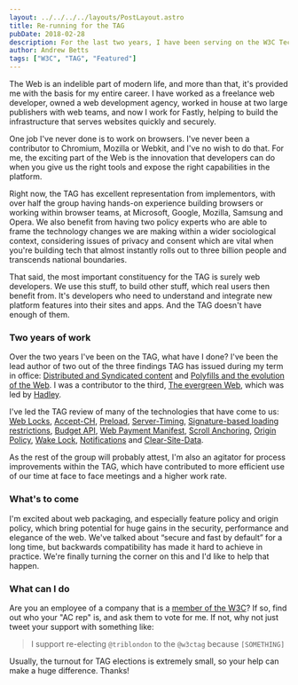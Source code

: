 ```yaml
---
layout: ../../../../layouts/PostLayout.astro
title: Re-running for the TAG
pubDate: 2018-02-28
description: For the last two years, I have been serving on the W3C Technical Architecture Group, which is responsible for stewardship of the architecture of the World Wide Web. I’d like to be re-elected to that position, and you can help!
author: Andrew Betts
tags: ["W3C", "TAG", "Featured"]
---
```


The Web is an indelible part of modern life, and more than that, it's provided me with the basis for my entire career.  I have worked as a freelance web developer, owned a web development agency, worked in house at two large publishers with web teams, and now I work for Fastly, helping to build the infrastructure that serves websites quickly and securely.

One job I've never done is to work on browsers.  I've never been a contributor to Chromium, Mozilla or Webkit, and I've no wish to do that.  For me, the exciting part of the Web is the innovation that developers can do when you give us the right tools and expose the right capabilities in the platform.

Right now, the TAG has excellent representation from implementors, with over half the group having hands-on experience building browsers or working within browser teams, at Microsoft, Google, Mozilla, Samsung and Opera.  We also benefit from having two policy experts who are able to frame the technology changes we are making within a wider sociological context, considering issues of privacy and consent which are vital when you're building tech that almost instantly rolls out to three billion people and transcends national boundaries.

That said, the most important constituency for the TAG is surely web developers.  We use this stuff, to build other stuff, which real users then benefit from.  It's developers who need to understand and integrate new platform features into their sites and apps.  And the TAG doesn't have enough of them.

### Two years of work

Over the two years I've been on the TAG, what have I done? I've been the lead author of two out of the three findings TAG has issued during my term in office: [Distributed and Syndicated content](https://www.w3.org/2001/tag/doc/distributed-content/) and [Polyfills and the evolution of the Web](https://www.w3.org/2001/tag/doc/polyfills/). I was a contributor to the third, [The evergreen Web](https://www.w3.org/2001/tag/doc/evergreen-web/), which was led by [Hadley](https://hadleybeeman.com/).

I've led the TAG review of many of the technologies that have come to us: [Web Locks](https://github.com/w3ctag/design-reviews/issues/217), [Accept-CH](https://github.com/w3ctag/design-reviews/issues/206), [Preload](https://github.com/w3ctag/design-reviews/issues/202), [Server-Timing](https://github.com/w3ctag/design-reviews/issues/188), [Signature-based loading restrictions](https://github.com/w3ctag/design-reviews/issues/186), [Budget API](https://github.com/w3ctag/design-reviews/issues/169), [Web Payment Manifest](https://github.com/w3ctag/design-reviews/issues/162), [Scroll Anchoring](https://github.com/w3ctag/design-reviews/issues/142), [Origin Policy](https://github.com/w3ctag/design-reviews/issues/127), [Wake Lock](https://github.com/w3ctag/design-reviews/issues/126), [Notifications](https://github.com/w3ctag/design-reviews/issues/94) and [Clear-Site-Data](https://github.com/w3ctag/design-reviews/issues/62).

As the rest of the group will probably attest, I'm also an agitator for process improvements within the TAG, which have contributed to more efficient use of our time at face to face meetings and a higher work rate.

### What's to come

I'm excited about web packaging, and especially feature policy and origin policy, which bring potential for huge gains in the security, performance and elegance of the web.  We've talked about &#8220;secure and fast by default&#8221; for a long time, but backwards compatibility has made it hard to achieve in practice.  We're finally turning the corner on this and I'd like to help that happen.

### What can I do

Are you an employee of a company that is a <a href="https://www.w3.org/Consortium/Member/List">member of the W3C</a>?  If so, find out who your "AC rep" is, and ask them to vote for me.  If not, why not just tweet your support with something like:

> I support re-electing `@triblondon` to the `@w3ctag` because `[SOMETHING]`

Usually, the turnout for TAG elections is extremely small, so your help can make a huge difference.  Thanks!